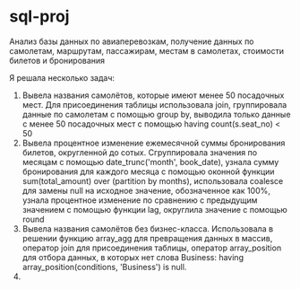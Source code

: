 # sql-proj
Анализ базы данных по авиаперевозкам, получение данных по самолетам, маршрутам, пассажирам, местам в самолетах, стоимости билетов и бронирования

Я решала несколько задач:
1. Вывела названия самолётов, которые имеют менее 50 посадочных мест. Для присоединения таблицы использовала join, группировала данные по самолетам с помощью group by, выводила только данные с менее 50 посадочных мест с помощью having count(s.seat_no) < 50
2. Вывела процентное изменение ежемесячной суммы бронирования билетов, округленной до сотых. Сгруппировала значения по месяцам с помощью date_trunc('month', book_date), узнала сумму бронирования для каждого месяца с помощью оконной функции sum(total_amount) over (partition by months), использовала coalesce для замены null на исходное значение, обозначенное как 100%, узнала процентное изменение по сравнению с предыдущим значением с помощью функции lag, округлила значение с помощью round
3. Вывела названия самолётов без бизнес-класса. Использовала в решении функцию array_agg для превращения данных в массив, оператор join для присоединения таблицы, оператор array_position для отбора данных, в которых нет слова Business: having array_position(conditions, 'Business') is null.
4. 
